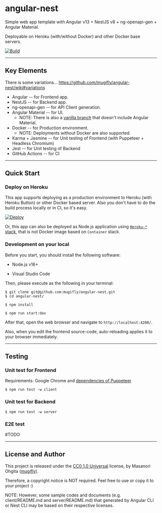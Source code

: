 # angular-nest

Simple web app template with Angular v13 + NestJS v8 + ng-openapi-gen + Angular Material.

Deployable on Heroku (with/without Docker) and other Docker base servers.

[![Build](https://github.com/mugifly/angular-nest/actions/workflows/build.yml/badge.svg?event=push)](https://github.com/mugifly/angular-nest/actions/workflows/build.yml)

---

## Key Elements

There is some variations... https://github.com/mugifly/angular-nest/wiki#variations

- Angular -- for Frontend app.
- NestJS -- for Backend app.
- ng-openapi-gen -- for API Client generation.
- Angular Material -- for UI.
  - NOTE: There is also a [vanilla branch](https://github.com/mugifly/angular-nest/tree/vanilla) that doesn't include Angular Material.
- Docker -- for Production environment.
  - NOTE: Deployments without Docker are also supported.
- Karma + Jasmine -- for Unit testing of Frontend (with Puppeteer + Headless Chromium)
- Jest -- for Unit testing of Backend
- GitHub Actions -- for CI

---

## Quick Start

### Deploy on Heroku

This app supports deploying as a production environment to Heroku (with Heroku Button) or other Docker based server.
Also you don't have to do the build process locally or in CI, so it's easy.

[![Deploy](https://www.herokucdn.com/deploy/button.svg)](https://heroku.com/deploy?template=https://github.com/mugifly/angular-nest)

Or, this app can also be deployed as Node.js application using [`Heroku-*` stack](https://devcenter.heroku.com/articles/stack), that is not Docker image based on `Container` stack.

### Development on your local

Before you start, you should install the following software:

- Node.js v16+

- Visual Studio Code

Then, please execute as the following in your terminal:

```
$ git clone git@github.com:mugifly/angular-nest.git
$ cd angular-nest/

$ npm install

$ npm run start:dev
```

After that, open the web browser and navigate to `http://localhost:4200/`.

Also, when you edit the frontend source-code, auto-reloading applies it to your browser immediately.

---

## Testing

### Unit test for Frontend

Requirements: Google Chrome and [dependencies of Puppeteer](https://github.com/puppeteer/puppeteer/blob/main/docs/troubleshooting.md)

```
$ npm run test -w client
```

### Unit test for Backend

```
$ npm run test -w server
```

### E2E test

#TODO

---

## License and Author

This project is released under the [CC0 1.0 Universal](https://github.com/mugifly/angular-nest/blob/master/LICENSE) license, by Masanori Ohgita ([mugifly](https://github.com/mugifly)).

Therefore, a copyright notice is NOT required.
Feel free to use or copy it to your project :)

NOTE: However, some sample codes and documents (e.g. client/README.md and server/README.md) that generated by Angular CLI or Nest CLI may be based on their respective licenses.
